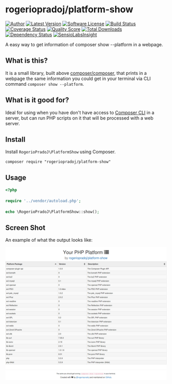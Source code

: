 rogeriopradoj/platform-show
===========================

[![Author](http://img.shields.io/badge/author-@rogeriopradoj-blue.svg?style=flat-square)](https://github.com/rogeriopradoj)
[![Latest Version](https://img.shields.io/github/release/rogeriopradoj/platform-show.svg?style=flat-square)](https://github.com/rogeriopradoj/platform-show/releases)
[![Software License](https://img.shields.io/badge/license-MIT-brightgreen.svg?style=flat-square)](http://rogeriopradoj.mit-license.org/)
[![Build Status](https://img.shields.io/travis/rogeriopradoj/platform-show/master.svg?style=flat-square)](https://travis-ci.org/rogeriopradoj/platform-show)
[![Coverage Status](https://img.shields.io/scrutinizer/coverage/g/rogeriopradoj/platform-show.svg?style=flat-square)](https://scrutinizer-ci.com/g/rogeriopradoj/platform-show/code-structure)
[![Quality Score](https://img.shields.io/scrutinizer/g/rogeriopradoj/platform-show.svg?style=flat-square)](https://scrutinizer-ci.com/g/rogeriopradoj/platform-show)
[![Total Downloads](https://img.shields.io/packagist/dt/rogeriopradoj/platform-show.svg?style=flat-square)](https://packagist.org/packages/rogeriopradoj/platform-show)
[![Dependency Status](https://www.versioneye.com/user/projects/546e2af29dcf6d41e7000989/badge.svg?style=flat-square)](https://www.versioneye.com/user/projects/546e2af29dcf6d41e7000989)
[![SensioLabsInsight](https://insight.sensiolabs.com/projects/c718e488-b5c6-4a63-b156-999eb8fea9a8/mini.png)](https://insight.sensiolabs.com/projects/c718e488-b5c6-4a63-b156-999eb8fea9a8)


A easy way to get information of composer show --platform in a webpage.

## What is this?

It is a small library, built above [composer/composer](https://packagist.org/composer/composer),
that prints in a webpage the same information you could get in your terminal via
CLI command ```composer show --platform```.

## What is it good for?

Ideal for using when you have don't have access to [Composer CLI](https://getcomposer.org/)
in a server, but can run PHP scripts on it that will be processed with a web server.

Install
-------

Install `RogerioPradoJ\PlatformShow` using Composer.

```
composer require "rogeriopradoj/platform-show"
```

Usage
-----

```php
<?php

require '../vendor/autoload.php';

echo \RogerioPradoJ\PlatformShow::show();

```

Screen Shot
-----------

An example of what the output looks like:

![Example screen shot of the application](screen-shot.png)
